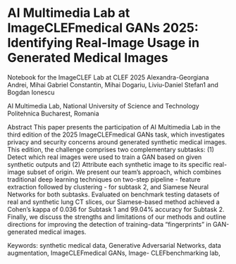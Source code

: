 # AI Multimedia Lab at ImageCLEFmedical GANs 2025: Identifying Real-Image Usage in Generated Medical Images
Notebook for the ImageCLEF Lab at CLEF 2025
Alexandra-Georgiana Andrei, Mihai Gabriel Constantin, Mihai Dogariu, Liviu-Daniel Stefan1 and Bogdan Ionescu

AI Multimedia Lab, National University of Science and Technology Politehnica Bucharest, Romania


Abstract
This paper presents the participation of AI Multimedia Lab in the third edition of the 2025 ImageCLEFmedical GANs task, which investigates privacy and security concerns around generated synthetic medical images. This edition, the challenge comprises two complementary subtasks: (1) Detect which real images were used to train a GAN based on given synthetic outputs and (2) Attribute each synthetic image to its specific real-image subset  of origin. We present our team’s approach, which combines traditional deep learning techniques on two-step pipeline - feature extraction followed by clustering - for subtask 2, and Siamese Neural Networks for both subtasks. Evaluated on benchmark testing datasets of real and synthetic lung CT slices, our Siamese-based method achieved
a Cohen’s kappa of 0.036 for Subtask 1 and 99.04% accuracy for Subtask 2. Finally, we discuss the strengths and limitations of our methods and outline directions for improving the detection of training-data “fingerprints” in GAN-generated medical images.

Keywords: synthetic medical data, Generative Adversarial Networks, data augmentation, ImageCLEFmedical GANs, Image-
CLEFbenchmarking lab,
